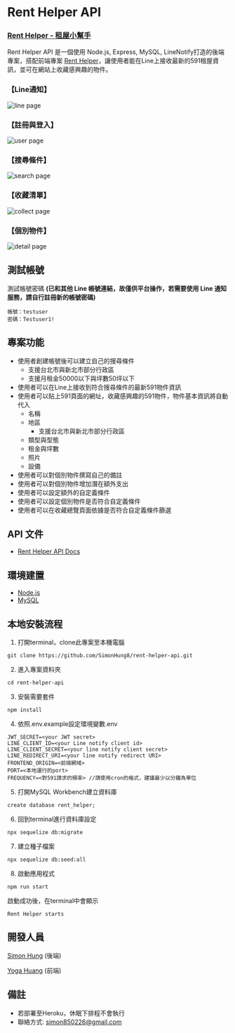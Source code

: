 # Rent Helper API

### [Rent Helper - 租屋小幫手](https://y0000ga.github.io/rent-helper/)

Rent Helper API 是一個使用 Node.js, Express, MySQL, LineNotify打造的後端專案，搭配前端專案 [Rent Helper](https://github.com/y0000ga/rent-helper)，讓使用者能在Line上接收最新的591租屋資訊，並可在網站上收藏感興趣的物件。
### 【Line通知】
![line page](./public/readme-images/line.png)
### 【註冊與登入】
![user page](./public/readme-images/user.png)
### 【搜尋條件】
![search page](./public/readme-images/search.png)
### 【收藏清單】
![collect page](./public/readme-images/collect.png)
### 【個別物件】
![detail page](./public/readme-images/detail.png)

## 測試帳號
測試帳號密碼 **(已和其他 Line 帳號連結，故僅供平台操作，若需要使用 Line 通知服務，請自行註冊新的帳號密碼)**
```
帳號：testuser
密碼：Testuser1!
```

## 專案功能

- 使用者創建帳號後可以建立自己的搜尋條件
  - 支援台北市與新北市部分行政區
  - 支援月租金50000以下與坪數50坪以下
- 使用者可以在Line上接收到符合搜尋條件的最新591物件資訊
- 使用者可以貼上591頁面的網址，收藏感興趣的591物件，物件基本資訊將自動代入
  - 名稱
  - 地區
    - 支援台北市與新北市部分行政區
  - 類型與型態
  - 租金與坪數
  - 照片
  - 設備
- 使用者可以對個別物件撰寫自己的備註
- 使用者可以對個別物件增加潛在額外支出
- 使用者可以設定額外的自定義條件
- 使用者可以設定個別物件是否符合自定義條件
- 使用者可以在收藏總覽頁面依據是否符合自定義條件篩選


## API 文件

- [Rent Helper API Docs](https://www.notion.so/Rent-Helper-API-Docs-d9ddaaabeb5843ea9f5924a018c4bd29)

## 環境建置

- [Node.js](https://nodejs.org/en/)
- [MySQL](https://www.mysql.com/) 
## 本地安裝流程

1. 打開terminal，clone此專案至本機電腦

```
git clone https://github.com/SimonHung8/rent-helper-api.git
```

2. 進入專案資料夾

```
cd rent-helper-api
```

3. 安裝需要套件

```
npm install
```

4. 依照.env.example設定環境變數.env

```
JWT_SECRET=<your JWT secret>
LINE_CLIENT_ID=<your Line notify client id>
LINE_CLIENT_SECRET=<your line notify client secret>
LINE_REDIRECT_URI=<your line notify redirect URI>
FRONTEND_ORIGIN=<前端網域>
PORT=<本地運行的port>
FREQUENCY=<對591請求的頻率> //請使用cron的格式，建議最少以分鐘為單位
```
5. 打開MySQL Workbench建立資料庫

```
create database rent_helper;
```

6. 回到terminal進行資料庫設定

```
npx sequelize db:migrate
```

7. 建立種子檔案

```
npx sequelize db:seed:all
```

8. 啟動應用程式

```
npm run start
```
啟動成功後，在terminal中會顯示
```
Rent Helper starts
```
## 開發人員

[Simon Hung](https://github.com/SimonHung8) (後端)

[Yoga Huang](https://github.com/y0000ga) (前端)

## 備註
- 若部署至Heroku，休眠下排程不會執行
- 聯絡方式: simon850226@gmail.com


